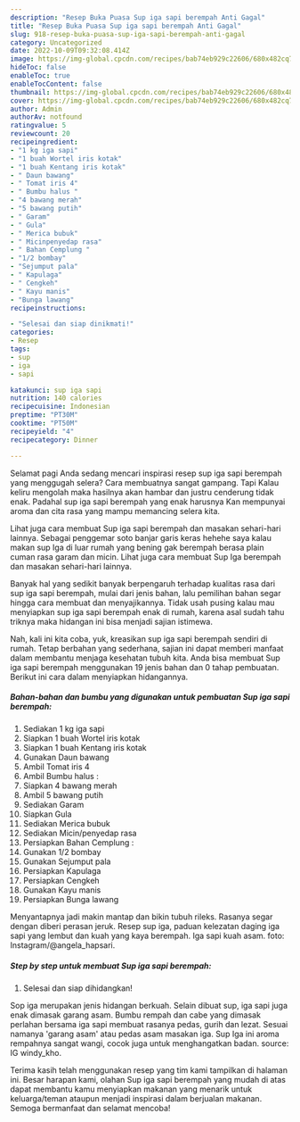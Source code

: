 ```yaml
---
description: "Resep Buka Puasa Sup iga sapi berempah Anti Gagal"
title: "Resep Buka Puasa Sup iga sapi berempah Anti Gagal"
slug: 918-resep-buka-puasa-sup-iga-sapi-berempah-anti-gagal
category: Uncategorized
date: 2022-10-09T09:32:08.414Z
image: https://img-global.cpcdn.com/recipes/bab74eb929c22606/680x482cq70/sup-iga-sapi-berempah-foto-resep-utama.jpg
hideToc: false
enableToc: true
enableTocContent: false
thumbnail: https://img-global.cpcdn.com/recipes/bab74eb929c22606/680x482cq70/sup-iga-sapi-berempah-foto-resep-utama.jpg
cover: https://img-global.cpcdn.com/recipes/bab74eb929c22606/680x482cq70/sup-iga-sapi-berempah-foto-resep-utama.jpg
author: Admin
authorAv: notfound
ratingvalue: 5
reviewcount: 20
recipeingredient:
- "1 kg iga sapi"
- "1 buah Wortel iris kotak"
- "1 buah Kentang iris kotak"
- " Daun bawang"
- " Tomat iris 4"
- " Bumbu halus "
- "4 bawang merah"
- "5 bawang putih"
- " Garam"
- " Gula"
- " Merica bubuk"
- " Micinpenyedap rasa"
- " Bahan Cemplung "
- "1/2 bombay"
- "Sejumput pala"
- " Kapulaga"
- " Cengkeh"
- " Kayu manis"
- "Bunga lawang"
recipeinstructions:

- "Selesai dan siap dinikmati!"
categories:
- Resep
tags:
- sup
- iga
- sapi

katakunci: sup iga sapi 
nutrition: 140 calories
recipecuisine: Indonesian
preptime: "PT30M"
cooktime: "PT50M"
recipeyield: "4"
recipecategory: Dinner

---
```



Selamat pagi Anda sedang mencari inspirasi resep sup iga sapi berempah yang menggugah selera? Cara membuatnya sangat gampang. Tapi Kalau keliru mengolah maka hasilnya akan hambar dan justru cenderung tidak enak. Padahal sup iga sapi berempah yang enak harusnya Kan mempunyai aroma dan cita rasa yang mampu memancing selera kita.


Lihat juga cara membuat Sup iga sapi berempah dan masakan sehari-hari lainnya. Sebagai penggemar soto banjar garis keras hehehe saya kalau makan sup Iga di luar rumah yang bening gak berempah berasa plain cuman rasa garam dan micin. Lihat juga cara membuat Sup Iga berempah dan masakan sehari-hari lainnya.

Banyak hal yang sedikit banyak berpengaruh terhadap kualitas rasa dari sup iga sapi berempah, mulai dari jenis bahan, lalu pemilihan bahan segar hingga cara membuat dan menyajikannya. Tidak usah pusing kalau mau menyiapkan sup iga sapi berempah enak di rumah, karena asal sudah tahu triknya maka hidangan ini bisa menjadi sajian istimewa.


Nah, kali ini kita coba, yuk, kreasikan sup iga sapi berempah sendiri di rumah. Tetap berbahan yang sederhana, sajian ini dapat memberi manfaat dalam membantu menjaga kesehatan tubuh kita. Anda bisa membuat Sup iga sapi berempah menggunakan 19 jenis bahan dan 0 tahap pembuatan. Berikut ini cara dalam menyiapkan hidangannya.

<!--inarticleads1-->

##### Bahan-bahan dan bumbu yang digunakan untuk pembuatan Sup iga sapi berempah:

1. Sediakan 1 kg iga sapi
1. Siapkan 1 buah Wortel iris kotak
1. Siapkan 1 buah Kentang iris kotak
1. Gunakan  Daun bawang
1. Ambil  Tomat iris 4
1. Ambil  Bumbu halus :
1. Siapkan 4 bawang merah
1. Ambil 5 bawang putih
1. Sediakan  Garam
1. Siapkan  Gula
1. Sediakan  Merica bubuk
1. Sediakan  Micin/penyedap rasa
1. Persiapkan  Bahan Cemplung :
1. Gunakan 1/2 bombay
1. Gunakan Sejumput pala
1. Persiapkan  Kapulaga
1. Persiapkan  Cengkeh
1. Gunakan  Kayu manis
1. Persiapkan Bunga lawang


Menyantapnya jadi makin mantap dan bikin tubuh rileks. Rasanya segar dengan diberi perasan jeruk. Resep sup iga, paduan kelezatan daging iga sapi yang lembut dan kuah yang kaya berempah. Iga sapi kuah asam. foto: Instagram/@angela_hapsari. 

<!--inarticleads2-->

##### Step by step untuk membuat Sup iga sapi berempah:


1. Selesai dan siap dihidangkan!

Sop iga merupakan jenis hidangan berkuah. Selain dibuat sup, iga sapi juga enak dimasak garang asam. Bumbu rempah dan cabe yang dimasak perlahan bersama iga sapi membuat rasanya pedas, gurih dan lezat. Sesuai namanya &#39;garang asam&#39; atau pedas asam masakan iga. Sup Iga ini aroma rempahnya sangat wangi, cocok juga untuk menghangatkan badan. source: IG windy_kho. 

Terima kasih telah menggunakan resep yang tim kami tampilkan di halaman ini. Besar harapan kami, olahan Sup iga sapi berempah yang mudah di atas dapat membantu kamu menyiapkan makanan yang menarik untuk keluarga/teman ataupun menjadi inspirasi dalam berjualan makanan. Semoga bermanfaat dan selamat mencoba!
